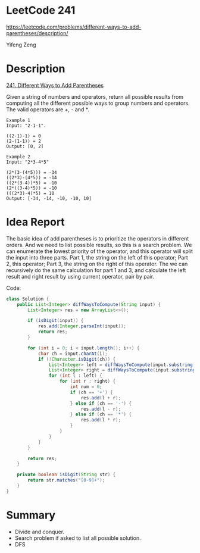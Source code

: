 # **LeetCode 241**
https://leetcode.com/problems/different-ways-to-add-parentheses/description/

Yifeng Zeng

# Description
[241. Different Ways to Add Parentheses](https://leetcode.com/problems/different-ways-to-add-parentheses/description/)

Given a string of numbers and operators, return all possible results from computing all the different possible ways to group numbers and operators. The valid operators are +, - and *.
```
Example 1
Input: "2-1-1".

((2-1)-1) = 0
(2-(1-1)) = 2
Output: [0, 2]

Example 2
Input: "2*3-4*5"

(2*(3-(4*5))) = -34
((2*3)-(4*5)) = -14
((2*(3-4))*5) = -10
(2*((3-4)*5)) = -10
(((2*3)-4)*5) = 10
Output: [-34, -14, -10, -10, 10]
```

# Idea Report

The basic idea of add parentheses is to prioritize the operators in different orders. And we need to list possible results, so this is a search problem. We can enumerate the lowest priority of the operator, and this operator will split the input into three parts. Part 1, the string on the left of this operator; Part 2, this operator; Part 3, the string on the right of this operator. The we can recursively do the same calculation for part 1 and 3, and calculate the left result and right result by using current operator, pair by pair.

Code:
```java
class Solution {
    public List<Integer> diffWaysToCompute(String input) {
        List<Integer> res = new ArrayList<>();

        if (isDigit(input)) {
            res.add(Integer.parseInt(input));
            return res;
        }

        for (int i = 0; i < input.length(); i++) {
            char ch = input.charAt(i);
            if (!Character.isDigit(ch)) {
                List<Integer> left = diffWaysToCompute(input.substring(0, i));
                List<Integer> right = diffWaysToCompute(input.substring(i + 1));
                for (int l : left) {
                    for (int r : right) {
                        int num = 0;
                        if (ch == '+') {
                            res.add(l + r);
                        } else if (ch == '-') {
                            res.add(l - r);
                        } else if (ch == '*') {
                            res.add(l * r);
                        }
                    }
                }
            }
        }

        return res;
    }

    private boolean isDigit(String str) {
        return str.matches("[0-9]+");
    }
}
```

# Summary
- Divide and conquer.
- Search problem if asked to list all possible solution.
- DFS
